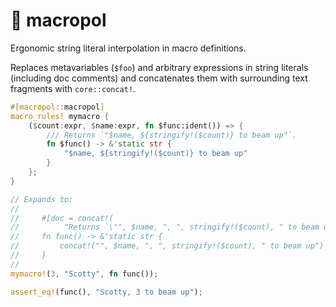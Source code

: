 # 🚨 macropol

Ergonomic string literal interpolation in macro definitions.

Replaces metavariables (`$foo`) and arbitrary expressions in string literals (including doc comments) and concatenates them with surrounding text fragments with `core::concat!`.

```rust
#[macropol::macropol]
macro_rules! mymacro {
    ($count:expr, $name:expr, fn $func:ident()) => {
        /// Returns `"$name, ${stringify!($count)} to beam up"`.
        fn $func() -> &'static str {
            "$name, ${stringify!($count)} to beam up"
        }
    };
}

// Expands to:
//
//     #[doc = concat!(
//          "Returns `\"", $name, ", ", stringify!($count), " to beam up\"`.")]
//     fn func() -> &'static str {
//         concat!("", $name, ", ", stringify!($count), " to beam up")
//     }
//
mymacro!(3, "Scotty", fn func());

assert_eq!(func(), "Scotty, 3 to beam up");
```
